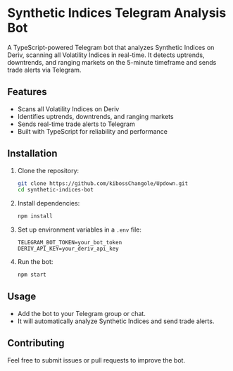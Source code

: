 # Synthetic Indices Telegram Analysis Bot

A TypeScript-powered Telegram bot that analyzes Synthetic Indices on Deriv, scanning all Volatility Indices in real-time. It detects uptrends, downtrends, and ranging markets on the 5-minute timeframe and sends trade alerts via Telegram.

## Features
- Scans all Volatility Indices on Deriv
- Identifies uptrends, downtrends, and ranging markets
- Sends real-time trade alerts to Telegram
- Built with TypeScript for reliability and performance

## Installation

1. Clone the repository:
   ```sh
   git clone https://github.com/kibossChangole/Updown.git
   cd synthetic-indices-bot
   ```

2. Install dependencies:
   ```sh
   npm install
   ```

3. Set up environment variables in a `.env` file:
   ```env
   TELEGRAM_BOT_TOKEN=your_bot_token
   DERIV_API_KEY=your_deriv_api_key
   ```

4. Run the bot:
   ```sh
   npm start
   ```

## Usage
- Add the bot to your Telegram group or chat.
- It will automatically analyze Synthetic Indices and send trade alerts.

## Contributing
Feel free to submit issues or pull requests to improve the bot.

